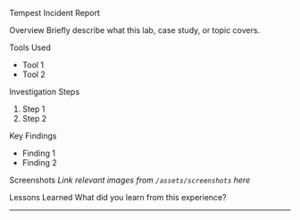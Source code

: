 Tempest Incident Report

Overview
Briefly describe what this lab, case study, or topic covers.

Tools Used
- Tool 1
- Tool 2

Investigation Steps
1. Step 1
2. Step 2

Key Findings
- Finding 1
- Finding 2

Screenshots
_Link relevant images from `/assets/screenshots` here_

Lessons Learned
What did you learn from this experience?

---
